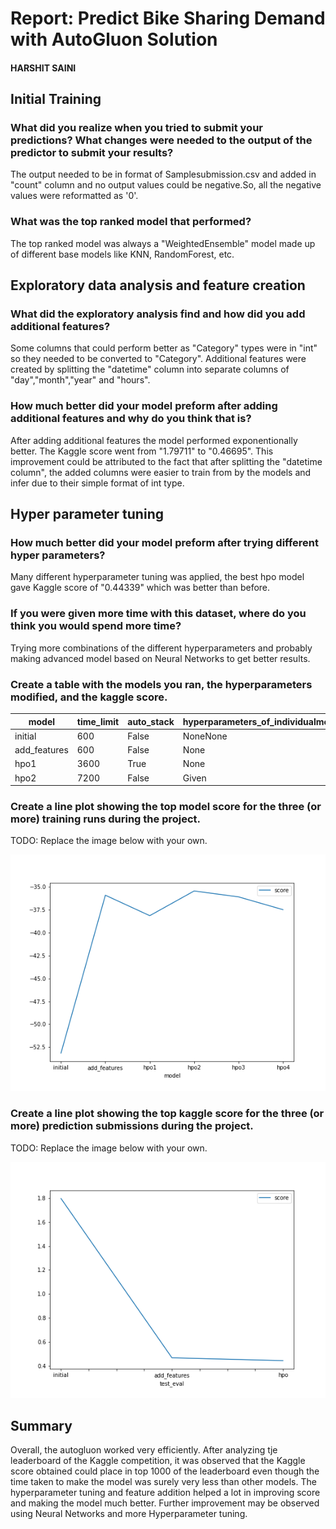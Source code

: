 # Report: Predict Bike Sharing Demand with AutoGluon Solution
#### HARSHIT SAINI

## Initial Training
### What did you realize when you tried to submit your predictions? What changes were needed to the output of the predictor to submit your results?
The output needed to be in format of Samplesubmission.csv and added in "count" column and no output values could be negative.So, all the negative values were reformatted as '0'.

### What was the top ranked model that performed?
The top ranked model was always a "WeightedEnsemble" model made up of different base models like KNN, RandomForest, etc.

## Exploratory data analysis and feature creation
### What did the exploratory analysis find and how did you add additional features?
Some columns that could perform better as "Category" types were in "int" so they needed to be converted to "Category". Additional features were created by splitting the "datetime" column into separate columns of "day","month","year" and "hours".

### How much better did your model preform after adding additional features and why do you think that is?
After adding additional features the model performed exponentionally better. The Kaggle score went from "1.79711" to "0.46695". This improvement could be attributed to the fact that after splitting the "datetime column", the added columns were easier to train from by the models and infer due to their simple format of int type.

## Hyper parameter tuning
### How much better did your model preform after trying different hyper parameters?
Many different hyperparameter tuning was applied, the best hpo model gave Kaggle score of "0.44339" which was better than before.

### If you were given more time with this dataset, where do you think you would spend more time?
Trying more combinations of the different hyperparameters and probably making advanced model based on Neural Networks to get better results.

### Create a table with the models you ran, the hyperparameters modified, and the kaggle score.
|model|time_limit|auto_stack|hyperparameters_of_individualmodels|score|
|--|--|--|--|--|
|initial|600|False|NoneNone|1.79711|
|add_features|600|False|None|0.46695|
|hpo1|3600|True|None|0.46367|
|hpo2|7200|False|Given|0.44339|

### Create a line plot showing the top model score for the three (or more) training runs during the project.

TODO: Replace the image below with your own.

![model_train_score.png](model_train_score.png)

### Create a line plot showing the top kaggle score for the three (or more) prediction submissions during the project.

TODO: Replace the image below with your own.

![model_test_score.png](model_test_score.png)

## Summary
Overall, the autogluon worked very efficiently. After analyzing tje leaderboard of the Kaggle competition, it was observed that the Kaggle score obtained could place in top 1000 of the leaderboard even though the time taken to make the model was surely very less than other models. The hyperparameter tuning and feature addition helped a lot in improving score and making the model much better. Further improvement may be observed using Neural Networks and more Hyperparameter tuning.

